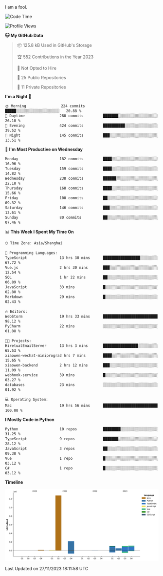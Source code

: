 I am a fool.

<!--START_SECTION:waka-->
![Code Time](http://img.shields.io/badge/Code%20Time-928%20hrs%2010%20mins-blue)

![Profile Views](http://img.shields.io/badge/Profile%20Views-26-blue)

**🐱 My GitHub Data** 

> 📦 125.8 kB Used in GitHub's Storage 
 > 
> 🏆 552 Contributions in the Year 2023
 > 
> 🚫 Not Opted to Hire
 > 
> 📜 25 Public Repositories 
 > 
> 🔑 11 Private Repositories 
 > 
**I'm a Night 🦉** 

```text
🌞 Morning                224 commits         █████░░░░░░░░░░░░░░░░░░░░   20.88 % 
🌆 Daytime                280 commits         ███████░░░░░░░░░░░░░░░░░░   26.10 % 
🌃 Evening                424 commits         ██████████░░░░░░░░░░░░░░░   39.52 % 
🌙 Night                  145 commits         ███░░░░░░░░░░░░░░░░░░░░░░   13.51 % 
```
📅 **I'm Most Productive on Wednesday** 

```text
Monday                   182 commits         ████░░░░░░░░░░░░░░░░░░░░░   16.96 % 
Tuesday                  159 commits         ████░░░░░░░░░░░░░░░░░░░░░   14.82 % 
Wednesday                238 commits         ██████░░░░░░░░░░░░░░░░░░░   22.18 % 
Thursday                 168 commits         ████░░░░░░░░░░░░░░░░░░░░░   15.66 % 
Friday                   100 commits         ██░░░░░░░░░░░░░░░░░░░░░░░   09.32 % 
Saturday                 146 commits         ███░░░░░░░░░░░░░░░░░░░░░░   13.61 % 
Sunday                   80 commits          ██░░░░░░░░░░░░░░░░░░░░░░░   07.46 % 
```


📊 **This Week I Spent My Time On** 

```text
🕑︎ Time Zone: Asia/Shanghai

💬 Programming Languages: 
TypeScript               13 hrs 30 mins      █████████████████░░░░░░░░   67.72 % 
Vue.js                   2 hrs 30 mins       ███░░░░░░░░░░░░░░░░░░░░░░   12.54 % 
SQL                      1 hr 22 mins        ██░░░░░░░░░░░░░░░░░░░░░░░   06.89 % 
JavaScript               33 mins             █░░░░░░░░░░░░░░░░░░░░░░░░   02.80 % 
Markdown                 29 mins             █░░░░░░░░░░░░░░░░░░░░░░░░   02.43 % 

🔥 Editors: 
WebStorm                 19 hrs 33 mins      █████████████████████████   98.12 % 
PyCharm                  22 mins             ░░░░░░░░░░░░░░░░░░░░░░░░░   01.88 % 

🐱‍💻 Projects: 
HiretualEmailServer      13 hrs 3 mins       ████████████████░░░░░░░░░   65.53 % 
xiaowen-wechat-miniprogra3 hrs 7 mins        ████░░░░░░░░░░░░░░░░░░░░░   15.65 % 
xiaowen-backend          2 hrs 12 mins       ███░░░░░░░░░░░░░░░░░░░░░░   11.09 % 
webhook-service          39 mins             █░░░░░░░░░░░░░░░░░░░░░░░░   03.27 % 
databases                23 mins             ░░░░░░░░░░░░░░░░░░░░░░░░░   01.92 % 

💻 Operating System: 
Mac                      19 hrs 56 mins      █████████████████████████   100.00 % 
```

**I Mostly Code in Python** 

```text
Python                   10 repos            ████████░░░░░░░░░░░░░░░░░   31.25 % 
TypeScript               9 repos             ███████░░░░░░░░░░░░░░░░░░   28.12 % 
JavaScript               3 repos             ██░░░░░░░░░░░░░░░░░░░░░░░   09.38 % 
Vue                      1 repo              █░░░░░░░░░░░░░░░░░░░░░░░░   03.12 % 
C#                       1 repo              █░░░░░░░░░░░░░░░░░░░░░░░░   03.12 % 
```



**Timeline**

![Lines of Code chart](https://raw.githubusercontent.com/VeejaLiu/VeejaLiu/master/assets/bar_graph.png)


 Last Updated on 27/11/2023 18:11:58 UTC
<!--END_SECTION:waka-->
